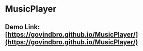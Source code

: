 # MusicPlayer
## Demo  Link: [https://govindbro.github.io/MusicPlayer/](https://govindbro.github.io/MusicPlayer/)
